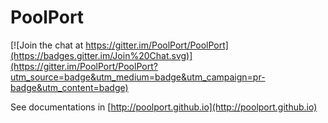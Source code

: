 # PoolPort

[![Join the chat at https://gitter.im/PoolPort/PoolPort](https://badges.gitter.im/Join%20Chat.svg)](https://gitter.im/PoolPort/PoolPort?utm_source=badge&utm_medium=badge&utm_campaign=pr-badge&utm_content=badge)

See documentations in [http://poolport.github.io](http://poolport.github.io)
